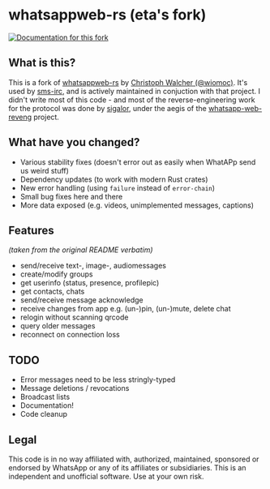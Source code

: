 # whatsappweb-rs (eta's fork)

[![Documentation for this fork](https://img.shields.io/badge/fork%20docs-on%20theta.eu.org-blueviolet.svg)](https://theta.eu.org/stash/ww-rs-docs/whatsappweb/index.html)

## What is this?

This is a fork of [whatsappweb-rs](https://github.com/wiomoc/whatsappweb-rs) by [Christoph Walcher (@wiomoc)](https://github.com/wiomoc).
It's used by [sms-irc](https://git.theta.eu.org/sms-irc.git/about/), and is actively maintained in conjuction with that project.
I didn't write most of this code - and most of the reverse-engineering work for the protocol was done by [sigalor](https://github.com/sigalor),
under the aegis of the [whatsapp-web-reveng](https://github.com/sigalor/whatsapp-web-reveng) project.

## What have you changed?

- Various stability fixes (doesn't error out as easily when WhatAPp send us weird stuff)
- Dependency updates (to work with modern Rust crates)
- New error handling (using `failure` instead of `error-chain`)
- Small bug fixes here and there
- More data exposed (e.g. videos, unimplemented messages, captions)

## Features

*(taken from the original README verbatim)*

* send/receive text-, image-, audiomessages
* create/modify groups
* get userinfo (status, presence, profilepic)
* get contacts, chats
* send/receive message acknowledge
* receive changes from app e.g. (un-)pin, (un-)mute, delete chat
* relogin without scanning qrcode
* query older messages
* reconnect on connection loss


## TODO

- Error messages need to be less stringly-typed
- Message deletions / revocations
- Broadcast lists
- Documentation!
- Code cleanup

## Legal

This code is in no way affiliated with, authorized, maintained, sponsored or endorsed by WhatsApp or any of its
affiliates or subsidiaries. This is an independent and unofficial software. Use at your own risk.
